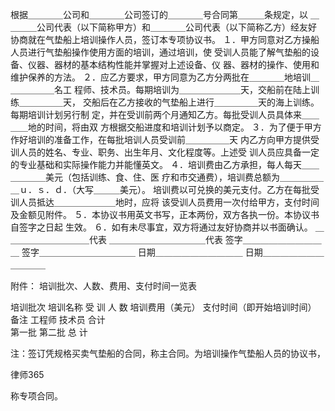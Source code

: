 
 根据＿＿＿＿公司和＿＿＿＿公司签订的＿＿＿＿号合同第＿＿＿条规定，以
＿＿＿＿公司代表（以下简称甲方）和＿＿＿＿公司代表（以下简称乙方）经友好
协商就在气垫船上培训操作人员，签订本专项协议书。
    １．甲方同意对乙方操船人员进行气垫船操作使用方面的培训，通过培训，使
受训人员能了解气垫船的设备、仪器、器材的基本结构性能并掌握对上述设备、仪
器、器材的操作、使用和维护保养的方法。
    ２．应乙方要求，甲方同意为乙方分两批在＿＿＿＿地培训＿＿＿＿＿＿名工
程师、技术员。每期培训为＿＿＿＿＿＿＿天，交船前在陆上训练＿＿＿＿＿天，
交船后在乙方接收的气垫船上进行＿＿＿＿＿天的海上训练。每期培训计划另行制
定，并在受训前两个月通知乙方。每批受训人员具体来＿＿＿＿地的时间，将由双
方根据交船进度和培训计划予以商定。
    ３．为了便于甲方作好培训的准备工作，在每批培训人员受训前＿＿＿＿＿天
内乙方向甲方提供受训人员的姓名、专业、职务、出生年月、文化程度等。上述受
训人员应具备一定的专业基础和实际操作能力并能懂英文。
    ４．培训费由乙方承担，每人每天＿＿＿＿＿＿美元（包括训练、食、住、医
疗和市交通费），培训费总额为＿＿＿＿＿＿ｕ．ｓ．ｄ．（大写＿＿＿美元）。
培训费以可兑换的美元支付。乙方在每批受训人员抵达＿＿＿＿＿＿＿地时，应将
该受训人员费用一次付给甲方，支付时间及金额见附件。
    ５．本协议书用英文书写，正本两份，双方各执一份。本协议书自签字之日起
生效。
    ６．如有未尽事宜，双方将通过友好协商并以书面确认。
    ＿＿＿＿＿＿＿＿＿＿代表    ＿＿＿＿＿＿＿＿＿＿＿代表
    签字＿＿＿＿＿＿＿＿＿＿    签字＿＿＿＿＿＿＿＿＿＿＿
    日期＿＿＿＿＿＿＿＿＿＿    日期＿＿＿＿＿＿＿＿＿＿＿
    
附件：                    培训批次、人数、费用、支付时间一览表
 
培训批次 培训名称 受 训 人 数 培训费用（美元） 支付时间（即开始培训时间） 备注
  工程师 技术员 合计   
第一批
第二批
总  计
               
 
注：签订凭规格买卖气垫船的合同，称主合同。为培训操作气垫船人员的协议书，




 
律师365






称专项合同。   


 

 
 
 
 
 
  


  
 

  


  


  
 
 
 
 


